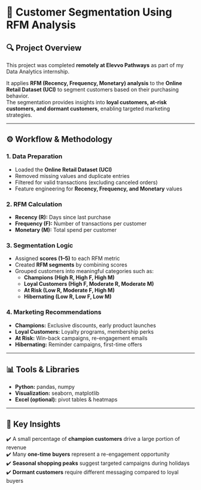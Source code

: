 # 👥 Customer Segmentation Using RFM Analysis  

## 🔍 Project Overview  
This project was completed **remotely at Elevvo Pathways** as part of my Data Analytics internship.  

It applies **RFM (Recency, Frequency, Monetary) analysis** to the **Online Retail Dataset (UCI)** to segment customers based on their purchasing behavior.  
The segmentation provides insights into **loyal customers, at-risk customers, and dormant customers**, enabling targeted marketing strategies.  

---

## ⚙️ Workflow & Methodology  

### 1. Data Preparation  
- Loaded the **Online Retail Dataset (UCI)**  
- Removed missing values and duplicate entries  
- Filtered for valid transactions (excluding canceled orders)  
- Feature engineering for **Recency, Frequency, and Monetary** values  

### 2. RFM Calculation  
- **Recency (R):** Days since last purchase  
- **Frequency (F):** Number of transactions per customer  
- **Monetary (M):** Total spend per customer  

### 3. Segmentation Logic  
- Assigned **scores (1–5)** to each RFM metric  
- Created **RFM segments** by combining scores  
- Grouped customers into meaningful categories such as:  
  - **Champions (High R, High F, High M)**  
  - **Loyal Customers (High F, Moderate R, Moderate M)**  
  - **At Risk (Low R, Moderate F, High M)**  
  - **Hibernating (Low R, Low F, Low M)**  

### 4. Marketing Recommendations  
- **Champions:** Exclusive discounts, early product launches  
- **Loyal Customers:** Loyalty programs, membership perks  
- **At Risk:** Win-back campaigns, re-engagement emails  
- **Hibernating:** Reminder campaigns, first-time offers  

---

## 📊 Tools & Libraries  
- **Python:** pandas, numpy  
- **Visualization:** seaborn, matplotlib  
- **Excel (optional):** pivot tables & heatmaps  

---

## 📌 Key Insights  
✔️ A small percentage of **champion customers** drive a large portion of revenue  
✔️ Many **one-time buyers** represent a re-engagement opportunity  
✔️ **Seasonal shopping peaks** suggest targeted campaigns during holidays  
✔️ **Dormant customers** require different messaging compared to loyal buyers  

